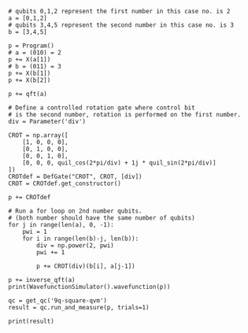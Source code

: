     # qubits 0,1,2 represent the first number in this case no. is 2
    a = [0,1,2]
    # qubits 3,4,5 represent the second number in this case no. is 3
    b = [3,4,5]

    p = Program()
    # a = (010) = 2
    p += X(a[1])
    # b = (011) = 3
    p += X(b[1])
    p += X(b[2])    

    p += qft(a)

    # Define a controlled rotation gate where control bit
    # is the second number, rotation is performed on the first number.
    div = Parameter('div')

    CROT = np.array([
        [1, 0, 0, 0],
        [0, 1, 0, 0],
        [0, 0, 1, 0],
        [0, 0, 0, quil_cos(2*pi/div) + 1j * quil_sin(2*pi/div)] 
    ])
    CROTdef = DefGate("CROT", CROT, [div])
    CROT = CROTdef.get_constructor()

    p += CROTdef

    # Run a for loop on 2nd number qubits.
    # (both number should have the same number of qubits)
    for j in range(len(a), 0, -1):
        pwi = 1
        for i in range(len(b)-j, len(b)):
            div = np.power(2, pwi)
            pwi += 1

            p += CROT(div)(b[i], a[j-1])

    p += inverse_qft(a)
    print(WavefunctionSimulator().wavefunction(p))

    qc = get_qc('9q-square-qvm')
    result = qc.run_and_measure(p, trials=1)

    print(result)
